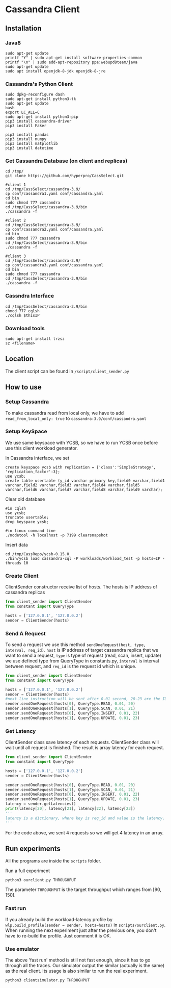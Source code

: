 # Cassandra Client

## Installation
### Java8

    sudo apt-get update
    printf "Y" | sudo apt-get install software-properties-common
    printf "\n" | sudo add-apt-repository ppa:webupd8team/java
    sudo apt-get update
    sudo apt install openjdk-8-jdk openjdk-8-jre

### Cassandra's Python Client
    sudo dpkg-reconfigure dash
    sudo apt-get install python3-tk
    sudo apt-get update
    bash
    export LC_ALL=C
    sudo apt-get install python3-pip
    pip3 install cassandra-driver
    pip3 install Faker

    pip3 install pandas
    pip3 install numpy
    pip3 install matplotlib
    pip3 install datetime
  
### Get Cassandra Database (on client and replicas)
    cd /tmp/
    git clone https://github.com/hyperpro/CassSelect.git
    
    #client 1
    cd /tmp/CassSelect/cassandra-3.9/
    cp conf/cassandra1.yaml conf/cassandra.yaml
    cd bin
    sudo chmod 777 cassandra
    cd /tmp/CassSelect/cassandra-3.9/bin
    ./cassandra -f

    #client 2
    cd /tmp/CassSelect/cassandra-3.9/
    cp conf/cassandra2.yaml conf/cassandra.yaml
    cd bin
    sudo chmod 777 cassandra
    cd /tmp/CassSelect/cassandra-3.9/bin
    ./cassandra -f
    
    #client 3
    cd /tmp/CassSelect/cassandra-3.9/
    cp conf/cassandra3.yaml conf/cassandra.yaml
    cd bin
    sudo chmod 777 cassandra
    cd /tmp/CassSelect/cassandra-3.9/bin
    ./cassandra -f

### Cassndra Interface
    cd /tmp/CassSelect/cassandra-3.9/bin
    chmod 777 cqlsh
    ./cqlsh $thisIP 

### Download tools

    sudo apt-get install lrzsz
    sz <filename>
 
## Location
The client script can be found in `/script/client_sender.py`

## How to use

### Setup Cassandra
To make cassandra read from local only, we have to add `read_from_local_only: true` to `cassandra-3.9/conf/cassandra.yaml`

### Setup KeySpace
We use same keyspace with YCSB, so we have to run YCSB once before use this client workload generator.

In Cassandra interface, we set

    create keyspace ycsb with replication = {'class':'SimpleStrategy', 'replication_factor':3};
    use ycsb;
    create table usertable (y_id varchar primary key,field0 varchar,field1 varchar,field2 varchar,field3 varchar,field4 varchar,field5 varchar,field6 varchar,field7 varchar,field8 varchar,field9 varchar);

Clear old database

    #in cqlsh
    use ycsb;
    truncate usertable;
    drop keyspace ycsb;
    
    #in linux command line
    ./nodetool -h localhost -p 7199 clearsnapshot

Insert data

    cd /tmp/CassRepo/ycsb-0.15.0
    ./bin/ycsb load cassandra-cql -P workloads/workload_test -p hosts=IP -threads 10



### Create Client
ClientSender constructor receive list of hosts. The hosts is IP address of cassandra replicas
```python
from client_sender import ClientSender
from constant import QueryType

hosts = ['127.0.0.1', '127.0.0.2']
sender = ClientSender(hosts)
```

### Send A Request
To send a request we use this method `sendOneRequest(host, type, interval, req_id)`. `host` is IP address of target cassandra replica that we want to send a request, `type` is type of request (read, scan, insert, update) we use defined type from QueryType in constants.py, `interval` is interval between request, and `req_id` is the request id which is unique. 
```python
from client_sender import ClientSender
from constant import QueryType

hosts = ['127.0.0.1', '127.0.0.2']
sender = ClientSender(hosts)
#next line instruction will be sent after 0.01 second, 20-23 are the IDs of requests.
sender.sendOneRequest(hosts[0], QueryType.READ, 0.01, 20) 
sender.sendOneRequest(hosts[1], QueryType.SCAN, 0.01, 21)
sender.sendOneRequest(hosts[0], QueryType.INSERT, 0.01, 22)
sender.sendOneRequest(hosts[1], QueryType.UPDATE, 0.01, 23)
```

### Get Latency
ClientSender class save latency of each requests. ClientSender class will wait until all request is finished. The result is array latency for each request.
```python
from client_sender import ClientSender
from constant import QueryType

hosts = ['127.0.0.1', '127.0.0.2']
sender = ClientSender(hosts)

sender.sendOneRequest(hosts[0], QueryType.READ, 0.01, 20) 
sender.sendOneRequest(hosts[1], QueryType.SCAN, 0.01, 21)
sender.sendOneRequest(hosts[0], QueryType.INSERT, 0.01, 22)
sender.sendOneRequest(hosts[1], QueryType.UPDATE, 0.01, 23)
latency = sender.getLatencies()
print(latency[20], latency[21], latency[22], latency[23])
'''
latency is a dictionary, where key is req_id and value is the latency.
'''
```
For the code above, we sent 4 requests so we will get 4 latency in an array.

## Run experiments

All the programs are inside the `scripts` folder.

Run a full experiment

    python3 ourclient.py THROUGHPUT
    
The parameter `THROUGHPUT` is the target throughput which ranges from [90, 150].

### Fast run

If you already build the workload-latency profile by `wlp.build_profile(sender = sender, hosts=hosts)` in `scripts/ourclient.py`.
When running the next experiment just after the previous one, you don't have to re-build the profile. Just comment it is OK.

### Use emulator

The above 'fast run' method is still not fast enough, since it has to go through all the traces. Our simulator output the similar (actually is the same)
as the real client. Its usage is also similar to run the real experiment.

    python3 clientsimulator.py THROUGHPUT


